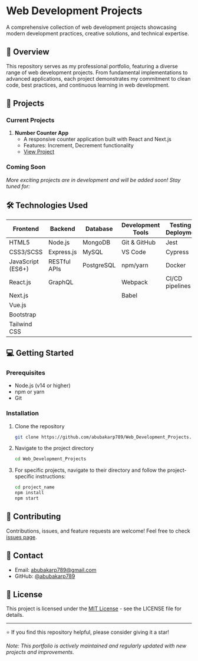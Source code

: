 # Web Development Projects 

A comprehensive collection of web development projects showcasing modern development practices, creative solutions, and technical expertise.

## 🚀 Overview

This repository serves as my professional portfolio, featuring a diverse range of web development projects. From fundamental implementations to advanced applications, each project demonstrates my commitment to clean code, best practices, and continuous learning in web development.

## 📂 Projects

### Current Projects

1. **Number Counter App**
   - A responsive counter application built with React and Next.js
   - Features: Increment, Decrement functionality
   - [View Project](https://github.com/abubakarp789/Web_Development_Projects/tree/main/number_counter_app)

### Coming Soon
*More exciting projects are in development and will be added soon! Stay tuned for:*

## 🛠️ Technologies Used

| Frontend | Backend | Database | Development Tools | Testing & Deployment |
|----------|---------|-----------|-------------------|---------------------|
| HTML5 | Node.js | MongoDB | Git & GitHub | Jest |
| CSS3/SCSS | Express.js | MySQL | VS Code | Cypress |
| JavaScript (ES6+) | RESTful APIs | PostgreSQL | npm/yarn | Docker |
| React.js | GraphQL | | Webpack | CI/CD pipelines |
| Next.js | | | Babel | |
| Vue.js | | | | |
| Bootstrap | | | | |
| Tailwind CSS | | | | |

## 💻 Getting Started

### Prerequisites
- Node.js (v14 or higher)
- npm or yarn
- Git

### Installation

1. Clone the repository
    ```bash
    git clone https://github.com/abubakarp789/Web_Development_Projects.git
    ```
2. Navigate to the project directory
    ```bash
    cd Web_Development_Projects
    ```
3. For specific projects, navigate to their directory and follow the project-specific instructions:

    ```bash
    cd project_name
    npm install
    npm start
    ```

## 🤝 Contributing

Contributions, issues, and feature requests are welcome! Feel free to check [issues page](https://github.com/abubakarp789/Web_Development_Projects/issues).

## 📧 Contact

- Email: abubakarp789@gmail.com
- GitHub: [@abubakarp789](https://github.com/abubakarp789)

## 📝 License

This project is licensed under the [MIT License](LICENSE) - see the LICENSE file for details.

---

⭐️ If you find this repository helpful, please consider giving it a star!

*Note: This portfolio is actively maintained and regularly updated with new projects and improvements.*
